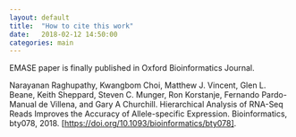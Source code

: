 ```yaml
---
layout: default
title:  "How to cite this work"
date:   2018-02-12 14:50:00
categories: main
---
```


EMASE paper is finally published in Oxford Bioinformatics Journal.

Narayanan Raghupathy, Kwangbom Choi, Matthew J. Vincent, Glen L. Beane, Keith Sheppard, Steven C. Munger, Ron Korstanje, Fernando Pardo-Manual de Villena, and Gary A Churchill. Hierarchical Analysis of RNA-Seq Reads Improves the Accuracy of Allele-specific Expression. Bioinformatics, bty078, 2018. [https://doi.org/10.1093/bioinformatics/bty078].

[https://doi.org/10.1093/bioinformatics/bty078]:https://doi.org/10.1093/bioinformatics/bty078
